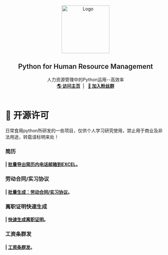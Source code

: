 <br />
<p align="center">
    <img src="https://static.xinrenxinshi.com/official4/pc/page-disease-yggl.png?v=1599218189554" alt="Logo" width="150" >
  </a>
  <h2 align="center" style="font-weight: 600">Python for Human Resource Management</h2>
  <p align="center">
    人力资源管理中的Python运用--高效率
    <br />
    <a href="https://jim6699.github.io/" target="blank"><strong>🌎 访问主页</strong></a>&nbsp;&nbsp;|&nbsp;&nbsp;
    <a href="https://jq.qq.com/?_wv=1027&k=B3minpvD" target="blank"><strong>💬 加入粉丝群</strong></a>
    <br />
    <br />
  </p>
</p>

# 📜 开源许可
日常食用python所研发的一些项目，仅供个人学习研究使用，禁止用于商业及非法用途，转载请标明来处！

###  简历
#### | [批量导出简历内电话邮箱到EXCEL](https://github.com/Jim6699/python_for_HRM/blob/main/%E7%AE%80%E5%8E%86/%E6%89%B9%E9%87%8F%E5%AF%BC%E5%87%BA%E7%AE%80%E5%8E%86%E5%86%85%E7%94%B5%E8%AF%9D%E9%82%AE%E7%AE%B1%E5%88%B0EXCEL "点我跳转")。
###  劳动合同/实习协议
#### | [批量生成：劳动合同/实习协议](https://github.com/Jim6699/python_for_HRM/tree/main/%E5%8A%B3%E5%8A%A8%E5%90%88%E5%90%8C%26%E5%AE%9E%E4%B9%A0%E5%8D%8F%E8%AE%AE "点我跳转")。
###  离职证明快速生成
#### | [快速生成离职证明](https://github.com/Jim6699/python_for_HRM/tree/main/%E7%A6%BB%E8%81%8C%E8%AF%81%E6%98%8E%E5%BF%AB%E9%80%9F%E7%94%9F%E6%88%90 "点我跳转")。
###  工资条群发
#### | [工资条群发](https://github.com/Jim6699/python_for_HRM/tree/main/%E5%B7%A5%E8%B5%84%E6%9D%A1%E7%BE%A4%E5%8F%91 "点我跳转")。
